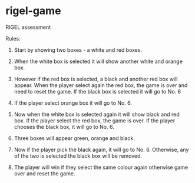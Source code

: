 # rigel-game
 RIGEL assessment

Rules:

1. Start by  showing two boxes - a white and red boxes.

2. When the white box is selected it will show another white and orange box.

3. However if the red box is selected, a black and another red box will appear. When the player select again the red box, the game is over and need to reset the game. If the black box is selected it will go to No. 6

4. If the player select orange box it will go to No. 6.

5. Now when the white box is selected again it will show black and red box. If the player select the red box, the game is over.  If the player chooses the black box, it will go to  No. 6.

6. Three boxes will appear green, orange and black.

7. Now if the player pick the black again, it will go to  No. 6. Otherwise, any of the two is selected the black box will be removed.

8. The player will win if they select the same colour again otherwise game over and reset the game.
